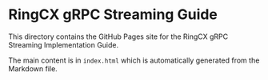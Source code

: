 # RingCX gRPC Streaming Guide

This directory contains the GitHub Pages site for the RingCX gRPC Streaming Implementation Guide.

The main content is in `index.html` which is automatically generated from the Markdown file.
